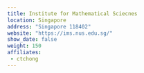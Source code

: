 ```yaml
---
title: Institute for Mathematical Sciecnes
location: Singapore
address: "Singapore 118402"
website: "https://ims.nus.edu.sg/"
show_date: false
weight: 150
affiliates:
 - ctchong
---
```

